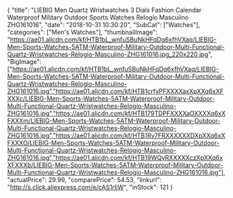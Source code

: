 {
	"title": "LIEBIG Men Quartz Wristwatches 3 Dials Fashion Calendar Waterproof Military Outdoor Sports Watches Relogio Masculino ZHG161016",
	"date": "2018-10-31 10:30:20",
	"SubCat": ["Watches"],
	"categories": ["Men's Watches"],
	"thumbnailImage": "https://ae01.alicdn.com/kf/HTB1bL_wnfuSBuNkHFqDq6xfhVXaq/LIEBIG-Men-Sports-Watches-5ATM-Waterproof-Military-Outdoor-Multi-Functional-Quartz-Wristwatches-Relogio-Masculino-ZHG161016.jpg_220x220.jpg",
	"BigImage": ["https://ae01.alicdn.com/kf/HTB1bL_wnfuSBuNkHFqDq6xfhVXaq/LIEBIG-Men-Sports-Watches-5ATM-Waterproof-Military-Outdoor-Multi-Functional-Quartz-Wristwatches-Relogio-Masculino-ZHG161016.jpg","https://ae01.alicdn.com/kf/HTB1crfvPFXXXXaxXpXXq6xXFXXXc/LIEBIG-Men-Sports-Watches-5ATM-Waterproof-Military-Outdoor-Multi-Functional-Quartz-Wristwatches-Relogio-Masculino-ZHG161016.jpg","https://ae01.alicdn.com/kf/HTB179TDPFXXXXaOXXXXq6xXFXXXm/LIEBIG-Men-Sports-Watches-5ATM-Waterproof-Military-Outdoor-Multi-Functional-Quartz-Wristwatches-Relogio-Masculino-ZHG161016.jpg","https://ae01.alicdn.com/kf/HTB1Rv7FRXXXXXXDXpXXq6xXFXXXO/LIEBIG-Men-Sports-Watches-5ATM-Waterproof-Military-Outdoor-Multi-Functional-Quartz-Wristwatches-Relogio-Masculino-ZHG161016.jpg","https://ae01.alicdn.com/kf/HTB19WQyRXXXXXczXpXXq6xXFXXXb/LIEBIG-Men-Sports-Watches-5ATM-Waterproof-Military-Outdoor-Multi-Functional-Quartz-Wristwatches-Relogio-Masculino-ZHG161016.jpg"],
	"actualPrice": 29.99,
	"comparePrice": 54.53,
	"linkurl": "http://s.click.aliexpress.com/e/cAS1rIjW",
	"inStock": 121
}
